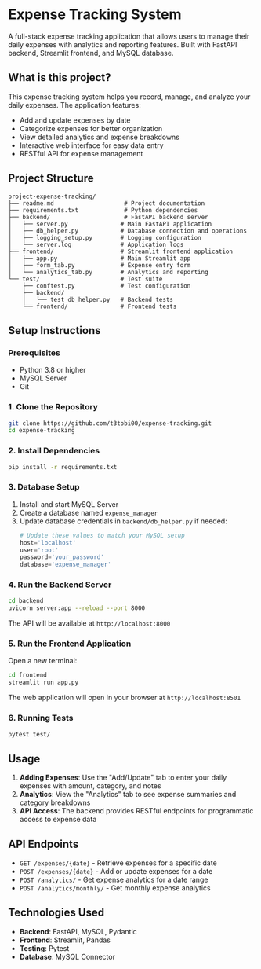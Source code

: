 # Expense Tracking System

A full-stack expense tracking application that allows users to manage their daily expenses with analytics and reporting features. Built with FastAPI backend, Streamlit frontend, and MySQL database.

## What is this project?

This expense tracking system helps you record, manage, and analyze your daily expenses. The application features:
- Add and update expenses by date
- Categorize expenses for better organization
- View detailed analytics and expense breakdowns
- Interactive web interface for easy data entry
- RESTful API for expense management

## Project Structure

```
project-expense-tracking/
├── readme.md                    # Project documentation
├── requirements.txt             # Python dependencies
├── backend/                     # FastAPI backend server
│   ├── server.py               # Main FastAPI application
│   ├── db_helper.py            # Database connection and operations
│   ├── logging_setup.py        # Logging configuration
│   └── server.log              # Application logs
├── frontend/                   # Streamlit frontend application
│   ├── app.py                  # Main Streamlit app
│   ├── form_tab.py             # Expense entry form
│   └── analytics_tab.py        # Analytics and reporting
└── test/                       # Test suite
    ├── conftest.py             # Test configuration
    ├── backend/
    │   └── test_db_helper.py   # Backend tests
    └── frontend/               # Frontend tests
```

## Setup Instructions

### Prerequisites
- Python 3.8 or higher
- MySQL Server
- Git

### 1. Clone the Repository
```bash
git clone https://github.com/t3tobi00/expense-tracking.git
cd expense-tracking
```

### 2. Install Dependencies
```bash
pip install -r requirements.txt
```

### 3. Database Setup
1. Install and start MySQL Server
2. Create a database named `expense_manager`
3. Update database credentials in `backend/db_helper.py` if needed:
   ```python
   # Update these values to match your MySQL setup
   host='localhost'
   user='root'
   password='your_password'
   database='expense_manager'
   ```

### 4. Run the Backend Server
```bash
cd backend
uvicorn server:app --reload --port 8000
```
The API will be available at `http://localhost:8000`

### 5. Run the Frontend Application
Open a new terminal:
```bash
cd frontend
streamlit run app.py
```
The web application will open in your browser at `http://localhost:8501`

### 6. Running Tests
```bash
pytest test/
```

## Usage

1. **Adding Expenses**: Use the "Add/Update" tab to enter your daily expenses with amount, category, and notes
2. **Analytics**: View the "Analytics" tab to see expense summaries and category breakdowns
3. **API Access**: The backend provides RESTful endpoints for programmatic access to expense data

## API Endpoints

- `GET /expenses/{date}` - Retrieve expenses for a specific date
- `POST /expenses/{date}` - Add or update expenses for a date
- `POST /analytics/` - Get expense analytics for a date range
- `POST /analytics/monthly/` - Get monthly expense analytics

## Technologies Used

- **Backend**: FastAPI, MySQL, Pydantic
- **Frontend**: Streamlit, Pandas
- **Testing**: Pytest
- **Database**: MySQL Connector